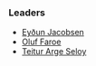 ### Leaders
* [Eyðun Jacobsen](mailto:eyoun.jacobsen@owasp.org)
* [Oluf Faroe](mailto:oluf.faroe@owasp.org)
* [Teitur Arge Seloy](mailto:teitur.argeseloy@owasp.org)

